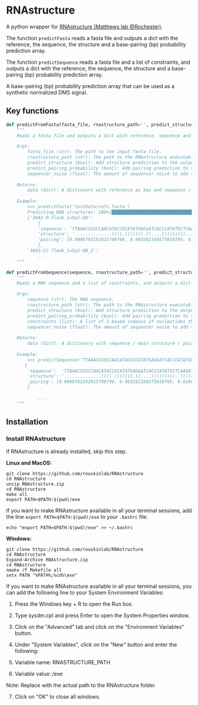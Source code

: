 # RNAstructure

A python wrapper for [RNAstructure (Matthews lab @Rochester)](https://rna.urmc.rochester.edu/RNAstructure.html).

The function `predictFasta` reads a fasta file and outputs a dict with the reference, the sequence, the structure and a base-pairing (bp) probability prediction array.

The function `predictSequence` reads a fasta file and a list of constraints, and outputs a dict with the reference, the sequence, the structure and a base-pairing (bp) probability prediction array.

A base-pairing (bp) probability prediction array that can be used as a synthetic normalized DMS signal.


## Key functions

```Python
def predictFromFasta(fasta_file, rnastructure_path='', predict_structure = True, predict_pairing_probability = True, sequencer_noise=0.001):
    """
    Reads a fasta file and outputs a dict with reference, sequence and base-pairing prediction.

    Args:
        fasta_file (str): The path to the input fasta file.
        rnastructure_path (str): The path to the RNAstructure executable. Default is '' (i.e. RNAstructure is in the PATH).
        predict_structure (bool): Add structure prediction to the output.
        predict_pairing_probability (bool): Add pairing prediction to the output.
        sequencer_noise (float): The amount of sequencer noise to add to the base-pairing prediction. Default is 0.001. The noise follows a binomial distribution B(n=3000, p=sequencer_noise).
    
    Returns:
        data (dict): A dictionary with reference as key and sequence / main structure / pairing probability as value.
    
    Example:
        >>> predictFasta('testData/refs.fasta')
        Predicting RNA structures: 100%|███████████████████████████████████| 3/3 [00:01<00:00,  1.92seq/s]
        {'3042-O-flank_1=hp1-DB': 
            {
            'sequence': 'TTAAACCGGCCAACATACCGCATATGAGGATCACCCATATGCTCAAGATATTCGAAAGAATATCTTTCCACAGTCGAAAGACTGTGTCTCTCTCTTCCTTTTTCTCTTCCTCTTTCTCTTTCTCTTTCTCTTCTCTTCTGTATTACGAGTTCGCTACTCGTTCCTTTCGA',        
            'structure': '..............((((.(((((((.((....)))))))))..(((((((((....)))))))))..(((((((....))))))).....................................................)))).((((((.....)))))).........',
            'pairing': [0.0008763192815798796, 0.003282160575810705, 0.019867824327687585, 0.02829582753478791, 0.031266714341378524, 0.010288700618344545, 0.22755049833180016, 0.5741991237121613, 0.5018175337184233, 0.004588974386334777, 0.0027875607249180545, 0.010719083819803172, 0.0311800339547883, 0.026734132953685468, 0.5171140931132598, 0.526320420155328, 0.5302629606137425, 0.5973646221995781, 0.06787639095534494, 0.996380706717648, 0.9988325172245213, 0.9986708144405785, 0.9984979885954683, 0.9984931638770012, 0.9984703346038281, 0.9986003515173016, 0.0005489978550856028,
            },
        '3043-CC-flank_1=hp1-DB_2':
            ...
    """

def predictFromSequence(sequence, rnastructure_path='', predict_structure = True, predict_pairing_probability = True, constraints = [], sequencer_noise=0.001):
    """
    Reads a RNA sequence and a list of constraints, and outputs a dict with reference, sequence and base-pairing prediction.

    Args:
        sequence (str): The RNA sequence.
        rnastructure_path (str): The path to the RNAstructure executable. Default is '' (i.e. RNAstructure is in the PATH).
        predict_structure (bool): Add structure prediction to the output.
        predict_pairing_probability (bool): Add pairing prediction to the output.
        constraints (list): A list of 1-based indexes of nucleotides that are constrained to be unpaired. Default is [].
        sequencer_noise (float): The amount of sequencer noise to add to the base-pairing prediction. Default is 0.001. The noise follows a binomial distribution B(n=3000, p=sequencer_noise).
    
    Returns:
        data (dict): A dictionary with sequence / main structure / pairing probability.
    
    Example:
        >>> predictSequence('TTAAACCGGCCAACATACCGCATATGAGGATCACCCATATGCTCAAGATATTCGAAAGAATATCTTTCCACAGTCGAAAGACTGTGTCTCTCTCTTCCTTTTTCTCTTCCTCTTTCTCTTTCTCTTTCTCTTCTCTTCTGTATTACGAGTTCGCTACTCGTTCCTTTCGA')
       {
        'sequence':  'TTAAACCGGCCAACATACCGCATATGAGGATCACCCATATGCTCAAGATATTCGAAAGAATATCTTTCCACAGTCGAAAGACTGTGTCTCTCTCTTCCTTTTTCTCTTCCTCTTTCTCTTTCTCTTTCTCTTCTCTTCTGTATTACGAGTTCGCTACTCGTTCCTTTCGA', 
        'structure': '..............((((.(((((((.((....)))))))))..(((((((((....)))))))))..(((((((....))))))).....................................................)))).((((((.....)))))).........',
        'pairing': [0.0008763192815798796, 0.003282160575810705, 0.019867824327687585, 0.02829582753478791, 0.031266714341378524, 0.010288700618344545, 0.22755049833180016, 0.5741991237121613, 0.5018175337184233, 0.004588974386334777, 0.0027875607249180545, 0.010719083819803172, 0.0311800339547883, 0.026734132953685468, 0.5171140931132598, 0.526320420155328, 0.5302629606137425, 0.5973646221995781, 0.06787639095534494, 0.996380706717648, 0.9988325172245213, 0.9986708144405785, 0.9984979885954683, 0.9984931638770012, 0.9984703346038281, 0.9986003515173016, 0.0005489978550856028,
        }

            ...
    """
```


## Installation

### Install RNAstructure

If RNAstructure is already installed, skip this step.

**Linux and MacOS:**

```
git clone https://github.com/rouskinlab/RNAstructure
cd RNAstructure
unzip RNAstructure.zip
cd RNAstructure
make all
export PATH=$PATH:$(pwd)/exe
```

If you want to make RNAstructure available in all your terminal sessions, add the line `export PATH=$PATH:$(pwd)/exe` to your `.bashrc` file.

```
echo "export PATH=$PATH:$(pwd)/exe" >> ~/.bashrc
```

**Windows:**

```
git clone https://github.com/rouskinlab/RNAstructure
cd RNAstructure
Expand-Archive RNAstructure.zip
cd RNAstructure
nmake /f Makefile all
setx PATH "%PATH%;%cd%\exe"
```

If you want to make RNAstructure available in all your terminal sessions, you can add the following line to your System Environment Variables:

1. Press the Windows key + R to open the Run box.

2. Type sysdm.cpl and press Enter to open the System Properties window.

3. Click on the "Advanced" tab and click on the "Environment Variables" button.

4. Under "System Variables", click on the "New" button and enter the following:

5. Variable name: RNASTRUCTURE_PATH

6. Variable value: <path to RNAstructure>/exe

Note: Replace <path to RNAstructure> with the actual path to the RNAstructure folder.

7. Click on "OK" to close all windows.

